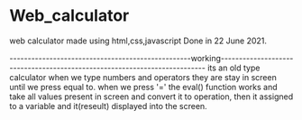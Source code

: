# Web_calculator
web calculator made using html,css,javascript
Done in 22 June 2021.

--------------------------------------------------working--------------------------------------------------------------------------
its an old type calculator when we type numbers and operators they are stay in screen until we press equal to.
when we press '=' the eval() function works and take all values present in screen and convert it to operation, then it assigned to a variable and it(reseult) displayed into the screen.
